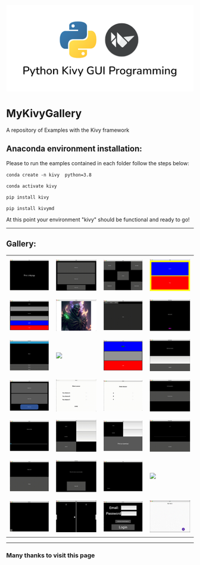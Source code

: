 <img src="SRC/Title.png" alt="Title" class="center">

# MyKivyGallery
A repository of Examples with the Kivy framework

## Anaconda environment installation:

Please to run the eamples contained in each folder follow the steps below:

```
conda create -n kivy  python=3.8
```

```
conda activate kivy
```

```
pip install kivy
```

```
pip install kivymd
```

At this point your environment "kivy" should be functional and ready to go!

---

## Gallery:

<div id="table" align="center">
    <table  style="margin-left: auto; margin-right: auto;"> 
        <tr>
            <td style="padding:10px">
        	    <a href="https://github.com/carmelosammarco/MyKivyGallery/tree/main/Examples/1-basic"><img src="SRC/media/1-basic.png" width="150"></a>
      	    </td>
            <td style="padding:10px">
            	<a href="https://github.com/carmelosammarco/MyKivyGallery/tree/main/Examples/2-BoxLayout"><img src="SRC/media/2-BoxLayout.gif" width="150"></a>
            </td>
            <td style="padding:10px">
            	<a href="https://github.com/carmelosammarco/MyKivyGallery/tree/main/Examples/3-FloatLayout"><img src="SRC/media/3-FloatLayout.gif" width="150"></a>
            </td>
            <td style="padding:10px">
            	<a href="https://github.com/carmelosammarco/MyKivyGallery/tree/main/Examples/4-Backgroundcolor"><img src="SRC/media/4-BackgroundColor.png" width="150"></a>
            </td>
        </tr>
        <tr>
            <td style="padding:10px">
        	    <a href="https://github.com/carmelosammarco/MyKivyGallery/tree/main/Examples/5-WidgetProperty"><img src="SRC/media/5-Widgetproperties.png" width="150"></a>
      	    </td>
            <td style="padding:10px">
            	<a href="https://github.com/carmelosammarco/MyKivyGallery/tree/main/Examples/6-Images"><img src="SRC/media/6-Images.png" width="150"></a>
            </td>
            <td style="padding:10px">
            	<a href="https://github.com/carmelosammarco/MyKivyGallery/tree/main/Examples/7-Tabs"><img src="SRC/media/7-Tabs.gif" width="150"></a>
            </td>
            <td style="padding:10px">
            	<a href="https://github.com/carmelosammarco/MyKivyGallery/tree/main/Examples/8-buttonimg"><img src="SRC/media/8-buttonimg.gif" width="150"></a>
            </td>
        </tr>
	    <tr>
    	    <td style="padding:10px">
        	    <a href="https://github.com/carmelosammarco/MyKivyGallery/tree/main/Examples/9-Accordion"><img src="SRC/media/9-Accordion.gif" width="150"></a>
      	    </td>
            <td style="padding:10px">
            	<a href="https://github.com/carmelosammarco/MyKivyGallery/tree/main/Examples/10-carousel"><img src="SRC/media/10-carousel.gif" width="150"></a>
            </td>
            <td style="padding:10px">
            	<a href="https://github.com/carmelosammarco/MyKivyGallery/tree/main/Examples/11-Labelcolors"><img src="SRC/media/11-LabelColours.png" width="150"></a>
            </td>
            <td style="padding:10px">
            	<a href="https://github.com/carmelosammarco/MyKivyGallery/tree/main/Examples/12-Updatelabel"><img src="SRC/media/12-UpdateLabel.gif" width="150"></a>
            </td>
        </tr> 
        <tr>
            <td style="padding:10px">
        	    <a href="https://github.com/carmelosammarco/MyKivyGallery/tree/main/Examples/13-roundedbutton"><img src="SRC/media/13-RoundedButton.png" width="150"></a>
      	    </td>
            <td style="padding:10px">
            	<a href="https://github.com/carmelosammarco/MyKivyGallery/tree/main/Examples/14-checkbox"><img src="SRC/media/14-checkbox.gif" width="150"></a>
            </td>
            <td style="padding:10px">
            	<a href="https://github.com/carmelosammarco/MyKivyGallery/tree/main/Examples/15-radiobutton"><img src="SRC/media/15-radiobutton.gif" width="150"></a>
            </td>
            <td style="padding:10px">
            	<a href="https://github.com/carmelosammarco/MyKivyGallery/tree/main/Examples/16-dropdown"><img src="SRC/media/16-dropdown.gif" width="150"></a>
            </td>
        </tr>
	    <tr>
    	    <td style="padding:10px">
        	    <a href="https://github.com/carmelosammarco/MyKivyGallery/tree/main/Examples/17-Sliders"><img src="SRC/media/17-sliders.gif" width="150"></a>
      	    </td>
            <td style="padding:10px">
            	<a href="https://github.com/carmelosammarco/MyKivyGallery/tree/main/Examples/18-inputboxes"><img src="SRC/media/18-inputboxes.gif" width="150"></a>
            </td>
            <td style="padding:10px">
            	<a href="https://github.com/carmelosammarco/MyKivyGallery/tree/main/Examples/19-outputTerminal"><img src="SRC/media/19-OutputTerminal.png" width="150"></a>
            </td>
            <td style="padding:10px">
            	<a href="https://github.com/carmelosammarco/MyKivyGallery/tree/main/Examples/20-progressbar"><img src="SRC/media/20-progressBar.gif" width="150"></a>
            </td>
        </tr> 
        <tr>
            <td style="padding:10px">
        	    <a href="https://github.com/carmelosammarco/MyKivyGallery/tree/main/Examples/21-popup"><img src="SRC/media/21-popup.gif" width="150"></a>
      	    </td>
            <td style="padding:10px">
            	<a href="https://github.com/carmelosammarco/MyKivyGallery/tree/main/Examples/22-animation"><img src="SRC/media/22-animation.gif" width="150"></a>
            </td>
            <td style="padding:10px">
            	<a href="https://github.com/carmelosammarco/MyKivyGallery/tree/main/Examples/23-Dragbox"><img src="SRC/media/23-Dragbox.gif" width="150"></a>
            </td>
            <td style="padding:10px">
            	<a href="https://github.com/carmelosammarco/MyKivyGallery/tree/main/Examples/24-calculator"><img src="SRC/media/24-Calculator.gif" width="150"></a>
            </td>
        </tr>
	    <tr>
    	    <td style="padding:10px">
        	    <a href="https://github.com/carmelosammarco/MyKivyGallery/tree/main/Examples/25-MyPaint"><img src="SRC/media/25-mypaint.gif" width="150"></a>
      	    </td>
            <td style="padding:10px">
            	<a href="https://github.com/carmelosammarco/MyKivyGallery/tree/main/Examples/26-PingPOng"><img src="SRC/media/26-pingpong.gif" width="150"></a>
            </td>
            <td style="padding:10px">
            	<a href="https://github.com/carmelosammarco/MyKivyGallery/tree/main/Examples/27-loginform"><img src="SRC/media/27-loginform.gif" width="150"></a>
            </td>
            <td style="padding:10px">
            	<a href="https://github.com/carmelosammarco/MyKivyGallery/tree/main/Examples/28-TodoAppKivyMD"><img src="SRC/media/28-TodoAppKivyMD.gif" width="150"></a>
            </td>
        </tr>
    </table>
</div>

---

### **Many thanks to visit this page**